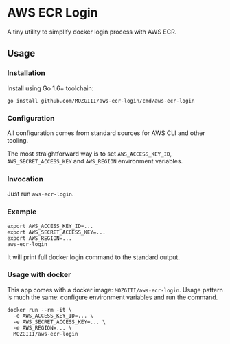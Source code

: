 # AWS ECR Login

A tiny utility to simplify docker login process with AWS ECR.

## Usage

### Installation

Install using Go 1.6+ toolchain:

```shell
go install github.com/MOZGIII/aws-ecr-login/cmd/aws-ecr-login
```

### Configuration

All configuration comes from standard sources for AWS CLI and other tooling.

The most straightforward way is to set `AWS_ACCESS_KEY_ID`, `AWS_SECRET_ACCESS_KEY` and `AWS_REGION` environment variables.

### Invocation

Just run `aws-ecr-login`.

### Example

```shell
export AWS_ACCESS_KEY_ID=...
export AWS_SECRET_ACCESS_KEY=...
export AWS_REGION=...
aws-ecr-login
```

It will print full docker login command to the standard output.

### Usage with docker

This app comes with a docker image: `MOZGIII/aws-ecr-login`.
Usage pattern is much the same: configure environment variables and run the command.

```shell
docker run --rm -it \
  -e AWS_ACCESS_KEY_ID=... \
  -e AWS_SECRET_ACCESS_KEY=... \
  -e AWS_REGION=... \
  MOZGIII/aws-ecr-login
```
